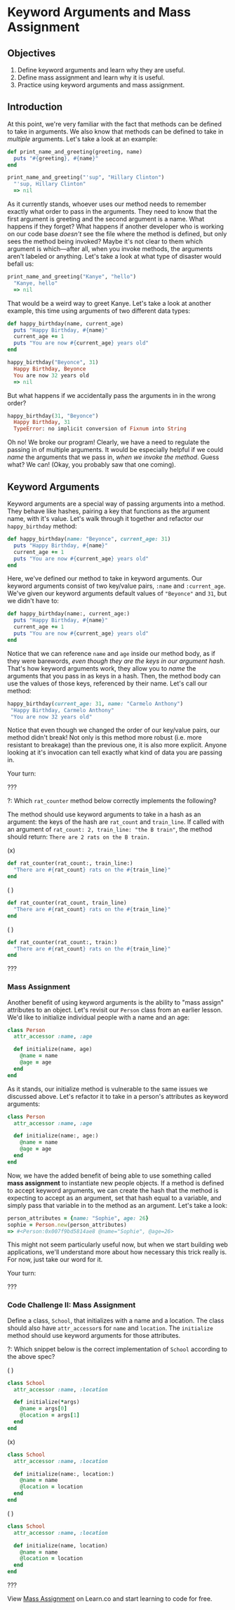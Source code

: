 # Keyword Arguments and Mass Assignment

## Objectives

1. Define keyword arguments and learn why they are useful.
2. Define mass assignment and learn why it is useful.
3. Practice using keyword arguments and mass assignment.

## Introduction

At this point, we're very familiar with the fact that methods can be defined to take in arguments. We also know that methods can be defined to take in *multiple* arguments. Let's take a look at an example:

```ruby
def print_name_and_greeting(greeting, name)
  puts "#{greeting}, #{name}"
end

print_name_and_greeting("'sup", "Hillary Clinton")
  "'sup, Hillary Clinton"
  => nil
```

As it currently stands, whoever uses our method needs to remember exactly what order to pass in the arguments. They need to know that the first argument is greeting and the second argument is a name. What happens if they forget? What happens if another developer who is working on our code base *doesn't* see the file where the method is defined, but only sees the method being invoked? Maybe it's not clear to them which argument is which––after all, when you invoke methods, the arguments aren't labeled or anything. Let's take a look at what type of disaster would befall us:

```ruby
print_name_and_greeting("Kanye", "hello")
  "Kanye, hello"
  => nil
```

That would be a weird way to greet Kanye. Let's take a look at another example, this time using arguments of two different data types:

```ruby
def happy_birthday(name, current_age)
  puts "Happy Birthday, #{name}"
  current_age += 1
  puts "You are now #{current_age} years old"
end

happy_birthday("Beyonce", 31)
  Happy Birthday, Beyonce
  You are now 32 years old
  => nil
```

But what happens if we accidentally pass the arguments in in the wrong order?

```ruby
happy_birthday(31, "Beyonce")
  Happy Birthday, 31
  TypeError: no implicit conversion of Fixnum into String
```

Oh no! We broke our program! Clearly, we have a need to regulate the passing in of multiple arguments. It would be especially helpful if we could *name* the arguments that we pass in, *when we invoke the method*. Guess what? We can! (Okay, you probably saw that one coming).

## Keyword Arguments

Keyword arguments are a special way of passing arguments into a method. They behave like hashes, pairing a key that functions as the argument name, with it's value. Let's walk through it together and refactor our `happy_birthday` method:

```ruby
def happy_birthday(name: "Beyonce", current_age: 31)
  puts "Happy Birthday, #{name}"
  current_age += 1
  puts "You are now #{current_age} years old"
end
```

Here, we've defined our method to take in keyword arguments. Our keyword arguments consist of two key/value pairs, `:name` and `:current_age`. We've given our keyword arguments default values of `"Beyonce"` and `31`, but we didn't have to:

```ruby
def happy_birthday(name:, current_age:)
  puts "Happy Birthday, #{name}"
  current_age += 1
  puts "You are now #{current_age} years old"
end
```

Notice that we can reference `name` and `age` inside our method body, as if they were barewords, *even though they are the keys in our argument hash*. That's how keyword arguments work, they allow you to *name* the arguments that you pass in as keys in a hash. Then, the method body can use the values of those keys, referenced by their name. Let's call our method:

```ruby
happy_birthday(current_age: 31, name: "Carmelo Anthony")
 "Happy Birthday, Carmelo Anthony"
 "You are now 32 years old"
```
Notice that even though we changed the order of our key/value pairs, our method didn't break! Not only is this method more robust (i.e. more resistant to breakage) than the previous one, it is also more explicit. Anyone looking at it's invocation can tell exactly what kind of data you are passing in.

Your turn:

???

?: Which `rat_counter` method below correctly implements the following?

The method should use keyword arguments to take in a hash as an argument: the keys of the hash are `rat_count` and `train_line`. If called with an argument of `rat_count: 2, train_line: "the B train"`, the method should return: `There are 2 rats on the B train.`

(x)

``` ruby
def rat_counter(rat_count:, train_line:)
  "There are #{rat_count} rats on the #{train_line}"
end
```

( )

``` ruby
def rat_counter(rat_count, train_line)
  "There are #{rat_count} rats on the #{train_line}"
end
```

( )

``` ruby
def rat_counter(rat_count:, train:)
  "There are #{rat_count} rats on the #{train_line}"
end
```

???

### Mass Assignment

Another benefit of using keyword arguments is the ability to "mass assign" attributes to an object. Let's revisit our `Person` class from an earlier lesson. We'd like to initialize individual people with a name and an age:

```ruby
class Person
  attr_accessor :name, :age

  def initialize(name, age)
    @name = name
    @age = age
  end
end
```

As it stands, our initialize method is vulnerable to the same issues we discussed above. Let's refactor it to take in a person's attributes as keyword arguments:

```ruby
class Person
  attr_accessor :name, :age

  def initialize(name:, age:)
    @name = name
    @age = age
  end
end
```

Now, we have the added benefit of being able to use something called **mass assignment** to instantiate new people objects. If a method is defined to accept keyword arguments, we can create the hash that the method is expecting to accept as an argument, set that hash equal to a variable, and simply pass that variable in to the method as an argument. Let's take a look:

```ruby
person_attributes = {name: "Sophie", age: 26}
sophie = Person.new(person_attributes)
=> #<Person:0x007f9bd5814ae8 @name="Sophie", @age=26>
```

This might not seem particularly useful now, but when we start building web applications, we'll understand more about how necessary this trick really is. For now, just take our word for it.

Your turn:

???

### Code Challenge II: Mass Assignment

Define a class, `School`, that initializes with a name and a location. The class should also have `attr_accessor`s for `name` and `location`. The `initialize` method should use keyword arguments for those attributes.

?: Which snippet below is the correct implementation of `School` according to the above spec?

( )

``` ruby
class School
  attr_accessor :name, :location

  def initialize(*args)
    @name = args[0]
    @location = args[1]
  end
end
```

(x)

``` ruby
class School
  attr_accessor :name, :location

  def initialize(name:, location:)
    @name = name
    @location = location
  end
end
```

( )

``` ruby
class School
  attr_accessor :name, :location

  def initialize(name, location)
    @name = name
    @location = location
  end
end
```

???

<p class='util--hide'>View <a href='https://learn.co/lessons/keyword-args-mass-assignment'>Mass Assignment</a> on Learn.co and start learning to code for free.</p>
